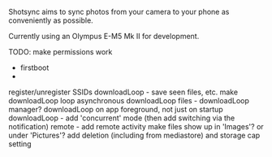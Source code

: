 Shotsync aims to sync photos from your camera to your phone as conveniently as possible.

Currently using an Olympus E-M5 Mk II for development.


TODO:
make permissions work
 - firstboot
 - 
 
register/unregister SSIDs
downloadLoop - save seen files, etc.
make downloadLoop loop asynchronous
downloadLoop files - downloadLoop manager?
downloadLoop on app foreground, not just on startup
downloadLoop - add 'concurrent' mode (then add switching via the notification)
remote - add remote activity
make files show up in 'Images'? or under 'Pictures'?
add deletion (including from mediastore) and storage cap setting
